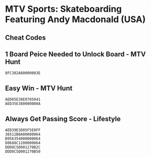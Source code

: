 # MTV Sports: Skateboarding Featuring Andy Macdonald (USA)

## Cheat Codes

## 1 Board Peice Needed to Unlock Board - MTV Hunt

```
8FC382A80000003E

```

## Easy Win - MTV Hunt

```
AED05E38E0705041
AED35E380000000A

```

## Always Get Passing Score - Lifestyle

```
AED39E3805F5E0FF
36512B8A00000064
B956354000000064
D0688C1200000064
DDD8C5D001270B2C
DDD8C5D001270B50

```

